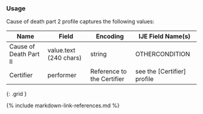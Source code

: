### Usage

Cause of death part 2 profile captures the following values:


| **Name** |  **Field**   |  **Encoding**  |  **IJE Field Name(s)**  |
| ---------------| ------------------------ | ------------- | ------------------- |
| Cause of Death Part II   |     value.text (240 chars)  | string | OTHERCONDITION  |
| Certifier  | performer  | Reference to the Certifier | see the [Certifier] profile|
{: .grid }

{% include markdown-link-references.md %}

